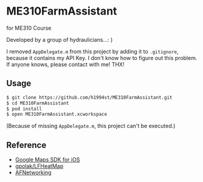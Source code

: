 # ME310FarmAssistant

for ME310 Course

Developed by a group of hydraulicians...: )

I removed `AppDelegate.m` from this project by adding it to `.gitignore`, because it contains my API Key. I don't know how to figure out this problem. If anyone knows, please contact with me! THX!

## Usage

```bash
$ git clone https://github.com/h1994st/ME310FarmAssistant.git
$ cd ME310FarmAssistant
$ pod install
$ open ME310FarmAssistant.xcworkspace
```

(Because of missing `AppDelegate.m`, this project can't be executed.)

## Reference

- [Google Maps SDK for iOS](https://developers.google.com/maps/documentation/ios/)
- [gpolak/LFHeatMap](https://github.com/gpolak/LFHeatMap)
- [AFNetworking](https://github.com/AFNetworking/AFNetworking)
